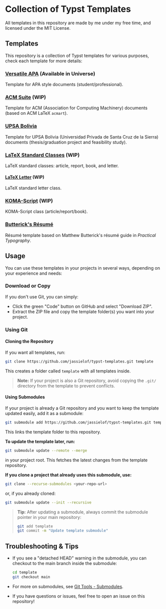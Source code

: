 # Collection of Typst Templates

All templates in this repository are made by me under my free time, and licensed under the MIT License.

## Templates

This repository is a collection of Typst templates for various purposes, check each template for more details:

### [Versatile APA](versatile-apa) (Available in Universe)

Template for APA style documents (student/professional).

### [ACM Suite](acm-suite) (WIP)

Template for ACM (Association for Computing Machinery) documents (based on ACM LaTeX `acmart`).

### [UPSA Bolivia](upsa-bo)

Template for UPSA Bolivia (Universidad Privada de Santa Cruz de la Sierra) documents (thesis/graduation project and feasibility study).

### [LaTeX Standard Classes](latex-standard) (WIP)

LaTeX standard classes: article, report, book, and letter.

#### [LaTeX Letter](latex-letter) (WIP)

LaTeX standard letter class.

### [KOMA-Script](koma-script) (WIP)

KOMA-Script class (article/report/book).

### [Butterick's Résumé](butterick-resume)

Résumé template based on Matthew Butterick's résumé guide in *Practical Typography*.

## Usage

You can use these templates in your projects in several ways, depending on your experience and needs:

### Download or Copy

If you don't use Git, you can simply:

- Click the green "Code" button on GitHub and select "Download ZIP".
- Extract the ZIP file and copy the template folder(s) you want into your project.

### Using Git

#### Cloning the Repository

If you want all templates, run:

```sh
git clone https://github.com/jassielof/typst-templates.git template
```

This creates a folder called `template` with all templates inside.

> **Note:** If your project is also a Git repository, avoid copying the `.git/` directory from the template to prevent conflicts.

#### Using Submodules

If your project is already a Git repository and you want to keep the template updated easily, add it as a submodule:

```sh
git submodule add https://github.com/jassielof/typst-templates.git template
```

This links the template folder to this repository.

**To update the template later, run:**

```sh
git submodule update --remote --merge
```

in your project root.
This fetches the latest changes from the template repository.

**If you clone a project that already uses this submodule, use:**

```sh
git clone --recurse-submodules <your-repo-url>
```

or, if you already cloned:

```sh
git submodule update --init --recursive
```

> **Tip:** After updating a submodule, always commit the submodule pointer in your main repository:
>
> ```sh
> git add template
> git commit -m "Update template submodule"
> ```

## Troubleshooting & Tips

- If you see a "detached HEAD" warning in the submodule, you can checkout to the main branch inside the submodule:

  ```sh
  cd template
  git checkout main
  ```

- For more on submodules, see [Git Tools - Submodules](https://git-scm.com/book/en/v2/Git-Tools-Submodules).
- If you have questions or issues, feel free to open an issue on this repository!
